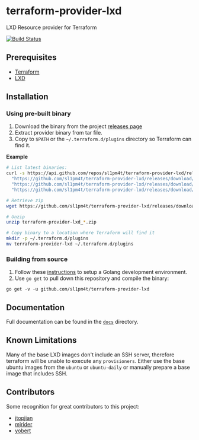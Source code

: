 # terraform-provider-lxd

LXD Resource provider for Terraform

[![Build Status](https://travis-ci.org/sl1pm4t/terraform-provider-lxd.svg?branch=master)](https://travis-ci.org/sl1pm4t/terraform-provider-lxd)

## Prerequisites

* [Terraform](http://terraform.io)
* [LXD](https://linuxcontainers.org/lxd)

## Installation

### Using pre-built binary

1. Download the binary from the project [releases page](https://github.com/sl1pm4t/terraform-provider-lxd/releases/latest)
2. Extract provider binary from tar file.
3. Copy to `$PATH` or the `~/.terraform.d/plugins` directory so Terraform can find it.

**Example**

```bash
# List latest binaries:
curl -s https://api.github.com/repos/sl1pm4t/terraform-provider-lxd/releases/latest | jq '.assets | .[] | .browser_download_url'
  "https://github.com/sl1pm4t/terraform-provider-lxd/releases/download/v1.1.0/terraform-provider-lxd_v1.1.0_darwin_amd64.zip"
  "https://github.com/sl1pm4t/terraform-provider-lxd/releases/download/v1.1.0/terraform-provider-lxd_v1.1.0_linux_amd64.zip"
  "https://github.com/sl1pm4t/terraform-provider-lxd/releases/download/v1.1.0/terraform-provider-lxd_v1.1.0_windows_amd64.zip"

# Retrieve zip
wget https://github.com/sl1pm4t/terraform-provider-lxd/releases/download/v1.1.0/terraform-provider-lxd_v1.1.0_linux_amd64.zip

# Unzip
unzip terraform-provider-lxd_*.zip

# Copy binary to a location where Terraform will find it
mkdir -p ~/.terraform.d/plugins
mv terraform-provider-lxd ~/.terraform.d/plugins
```

### Building from source

1. Follow these [instructions](https://golang.org/doc/install) to setup a Golang development environment.
2. Use `go get` to pull down this repository and compile the binary:

```
go get -v -u github.com/sl1pm4t/terraform-provider-lxd
```

## Documentation

Full documentation can be found in the [`docs`](docs) directory.

## Known Limitations

Many of the base LXD images don't include an SSH server, therefore terraform
will be unable to execute any `provisioners`. Either use the base ubuntu images
from the `ubuntu` or `ubuntu-daily` or manually prepare a base image that
includes SSH.

## Contributors

Some recognition for great contributors to this project:

  * [jtopjian](https://github.com/jtopjian)
  * [mjrider](https://github.com/mjrider)
  * [yobert](https://github.com/yobert)
